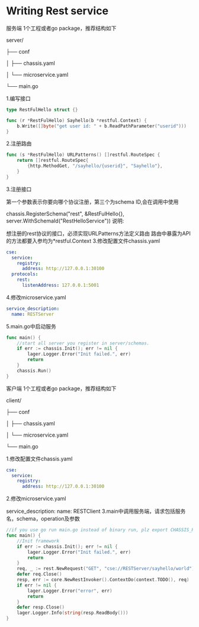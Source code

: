 Writing Rest service
==========================
服务端
1个工程或者go package，推荐结构如下

server/

├── conf

│ ├── chassis.yaml

│ └── microservice.yaml

└── main.go

1.编写接口
```go
type RestFulHello struct {}

func (r *RestFulHello) Sayhello(b *restful.Context) {
    b.Write([]byte("get user id: " + b.ReadPathParameter("userid")))
}
```
2.注册路由
```go
func (s *RestFulHello) URLPatterns() []restful.RouteSpec {
    return []restful.RouteSpec{
        {http.MethodGet, "/sayhello/{userid}", "Sayhello"},
    }
}
```
3.注册接口

第一个参数表示你要向哪个协议注册，第三个为schema ID,会在调用中使用

chassis.RegisterSchema("rest", &RestFulHello{}, server.WithSchemaId("RestHelloService"))
说明:

想注册的rest协议的接口，必须实现URLPatterns方法定义路由
路由中暴露为API的方法都要入参均为*restful.Context
3.修改配置文件chassis.yaml
```yaml
cse:
  service:
    registry:
      address: http://127.0.0.1:30100
  protocols:
    rest:
      listenAddress: 127.0.0.1:5001
```
4.修改microservice.yaml
```yaml
service_description:
  name: RESTServer
```
5.main.go中启动服务
```go
func main() {
    //start all server you register in server/schemas.
    if err := chassis.Init(); err != nil {
        lager.Logger.Error("Init failed.", err)
        return
    }
    chassis.Run()
}
```
客户端
1个工程或者go package，推荐结构如下

client/

├── conf

│ ├── chassis.yaml

│ └── microservice.yaml

└── main.go

1.修改配置文件chassis.yaml
```yaml
cse:
  service:
    registry:
      address: http://127.0.0.1:30100
```
2.修改microservice.yaml

service_description:
  name: RESTClient
3.main中调用服务端，请求包括服务名，schema，operation及参数
```go
//if you use go run main.go instead of binary run, plz export CHASSIS_HOME=/path/to/conf/folder
func main() {
    //Init framework
    if err := chassis.Init(); err != nil {
        lager.Logger.Error("Init failed.", err)
        return
    }
    req, _ := rest.NewRequest("GET", "cse://RESTServer/sayhello/world")
    defer req.Close()
    resp, err := core.NewRestInvoker().ContextDo(context.TODO(), req)
    if err != nil {
        lager.Logger.Error("error", err)
        return
    }
    defer resp.Close()
    lager.Logger.Info(string(resp.ReadBody()))
}
```